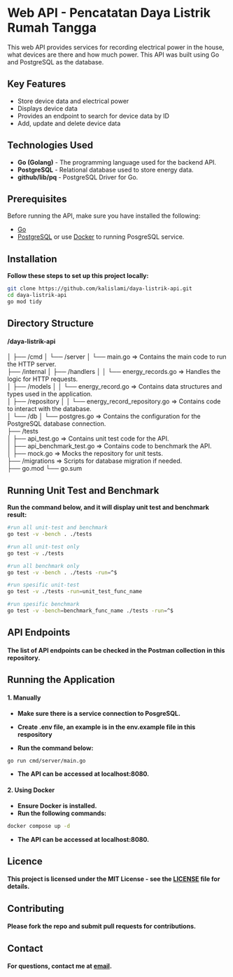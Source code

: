 # Web API - Pencatatan Daya Listrik Rumah Tangga

This web API provides services for recording electrical power in the house, what devices are there and how much power. This API was built using Go and PostgreSQL as the database.

## Key Features
- Store device data and electrical power
- Displays device data
- Provides an endpoint to search for device data by ID
- Add, update and delete device data

## Technologies Used
- **Go (Golang)** - The programming language used for the backend API.
- **PostgreSQL** - Relational database used to store energy data.
- **github/lib/pq** - PostgreSQL Driver for Go. 

## Prerequisites
Before running the API, make sure you have installed the following:
- [Go](https://go.dev/doc/install)
- [PostgreSQL](https://www.postgresql.org/download/) or use [Docker](https://docs.docker.com/get-started/get-docker/) to running PosgreSQL service.

## Installation

**Follow these steps to set up this project locally:**

   ```bash
   git clone https://github.com/kalislami/daya-listrik-api.git
   cd daya-listrik-api
   go mod tidy
   ```

## Directory Structure
#### /daya-listrik-api
│
├── /cmd
│   └── /server
│       └── main.go => Contains the main code to run the HTTP server.   
├── /internal
│   ├── /handlers
│   │   └── energy_records.go => Handles the logic for HTTP requests.   
│   ├── /models
│   │   └── energy_record.go => Contains data structures and types used in the application.   
│   ├── /repository
│   │   └── energy_record_repository.go => Contains code to interact with the database.   
│   └── /db
│       └── postgres.go => Contains the configuration for the PostgreSQL database connection.   
├── /tests  
│   ├── api_test.go => Contains unit test code for the API.   
│   ├── api_benchmark_test.go => Contains code to benchmark the API.   
│   ├── mock.go => Mocks the repository for unit tests.   
├── /migrations => Scripts for database migration if needed.   
├── go.mod
└── go.sum

## Running Unit Test and Benchmark
**Run the command below, and it will display unit test and benchmark result:**

   ```bash
   #run all unit-test and benchmark
   go test -v -bench . ./tests

   #run all unit-test only
   go test -v ./tests

   #run all benchmark only
   go test -v -bench . ./tests -run=^$

   #run spesific unit-test
   go test -v ./tests -run=unit_test_func_name

   #run spesific benchmark
   go test -v -bench=benchmark_func_name ./tests -run=^$
   ```

## API Endpoints
#### The list of API endpoints can be checked in the Postman collection in this repository.

## Running the Application

#### 1. Manually

- **Make sure there is a service connection to PosgreSQL.**
- **Create .env file, an example is in the env.example file in this respository**

- **Run the command below:**

```bash
go run cmd/server/main.go
   ```
- **The API can be accessed at localhost:8080.**

#### 2. Using Docker

- **Ensure Docker is installed.**
- **Run the following commands:**

```bash
docker compose up -d
   ```
- **The API can be accessed at localhost:8080.**

## Licence
#### This project is licensed under the MIT License - see the [LICENSE](LICENSE) file for details.

## Contributing
#### Please fork the repo and submit pull requests for contributions.

## Contact
#### For questions, contact me at [email](mailto:kamalgoritm@gmail.com).